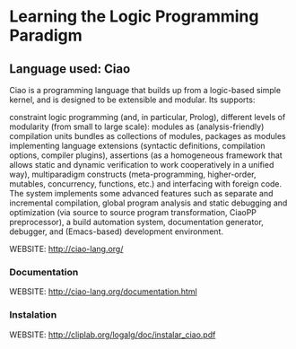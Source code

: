 # Learning the Logic Programming Paradigm

## Language used: Ciao

Ciao is a programming language that builds up from a logic-based simple kernel, and is designed to be extensible and modular. Its supports:

constraint logic programming (and, in particular, Prolog),
different levels of modularity (from small to large scale):
modules as (analysis-friendly) compilation units
bundles as collections of modules,
packages as modules implementing language extensions (syntactic definitions, compilation options, compiler plugins),
assertions (as a homogeneous framework that allows static and dynamic verification to work cooperatively in a unified way),
multiparadigm constructs (meta-programming, higher-order, mutables, concurrency, functions, etc.) and interfacing with foreign code.
The system implements some advanced features such as separate and incremental compilation, global program analysis and static debugging and optimization (via source to source program transformation, CiaoPP preprocessor), a build automation system, documentation generator, debugger, and (Emacs-based) development environment.

WEBSITE: http://ciao-lang.org/

### Documentation
WEBSITE: http://ciao-lang.org/documentation.html

### Instalation
WEBSITE: http://cliplab.org/logalg/doc/instalar_ciao.pdf
